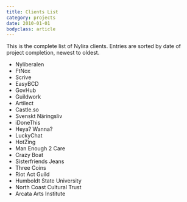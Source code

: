 ```yaml
---
title: Clients List
category: projects
date: 2010-01-01
bodyclass: article
---
```


This is the complete list of Nylira clients. Entries are sorted by date of project completion, newest to oldest.

* Nyliberalen
* FtNox
* Scrive
* EasyBCD
* GovHub
* Guildwork
* Artilect
* Castle.so
* Svenskt Näringsliv
* iDoneThis
* Heya? Wanna?
* LuckyChat
* HotZing
* Man Enough 2 Care
* Crazy Boat
* Sisterfriends Jeans
* Three Coins
* Riot Act Guild
* Humboldt State University
* North Coast Cultural Trust
* Arcata Arts Institute
